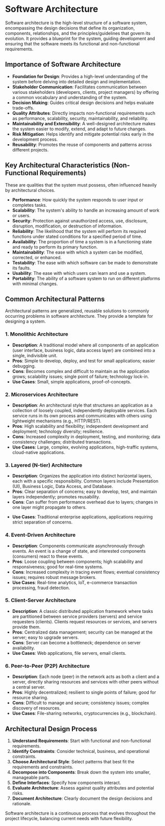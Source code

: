 # Software Architecture

Software architecture is the high-level structure of a software system, encompassing the design decisions that define its organization, components, relationships, and the principles/guidelines that govern its evolution. It provides a blueprint for the system, guiding development and ensuring that the software meets its functional and non-functional requirements.

## Importance of Software Architecture

*   **Foundation for Design**: Provides a high-level understanding of the system before delving into detailed design and implementation.
*   **Stakeholder Communication**: Facilitates communication between various stakeholders (developers, clients, project managers) by offering a common vocabulary and understanding of the system.
*   **Decision Making**: Guides critical design decisions and helps evaluate trade-offs.
*   **Quality Attributes**: Directly impacts non-functional requirements such as performance, scalability, security, maintainability, and reliability.
*   **Maintainability and Extensibility**: A well-designed architecture makes the system easier to modify, extend, and adapt to future changes.
*   **Risk Mitigation**: Helps identify and mitigate potential risks early in the development process.
*   **Reusability**: Promotes the reuse of components and patterns across different projects.

## Key Architectural Characteristics (Non-Functional Requirements)

These are qualities that the system must possess, often influenced heavily by architectural choices.

*   **Performance**: How quickly the system responds to user input or completes tasks.
*   **Scalability**: The system's ability to handle an increasing amount of work or users.
*   **Security**: Protection against unauthorized access, use, disclosure, disruption, modification, or destruction of information.
*   **Reliability**: The likelihood that the system will perform its required functions under stated conditions for a specified period of time.
*   **Availability**: The proportion of time a system is in a functioning state and ready to perform its primary function.
*   **Maintainability**: The ease with which a system can be modified, corrected, or enhanced.
*   **Testability**: The ease with which software can be made to demonstrate its faults.
*   **Usability**: The ease with which users can learn and use a system.
*   **Portability**: The ability of a software system to run on different platforms with minimal changes.

## Common Architectural Patterns

Architectural patterns are generalized, reusable solutions to commonly occurring problems in software architecture. They provide a template for designing a system.

### 1. Monolithic Architecture

*   **Description**: A traditional model where all components of an application (user interface, business logic, data access layer) are combined into a single, indivisible unit.
*   **Pros**: Simple to develop, deploy, and test for small applications; easier debugging.
*   **Cons**: Becomes complex and difficult to maintain as the application grows; scalability issues; single point of failure; technology lock-in.
*   **Use Cases**: Small, simple applications, proof-of-concepts.

### 2. Microservices Architecture

*   **Description**: An architectural style that structures an application as a collection of loosely coupled, independently deployable services. Each service runs in its own process and communicates with others using lightweight mechanisms (e.g., HTTP/REST).
*   **Pros**: High scalability and flexibility; independent development and deployment; technology diversity; resilience.
*   **Cons**: Increased complexity in deployment, testing, and monitoring; data consistency challenges; distributed transactions.
*   **Use Cases**: Large, complex, evolving applications, high-traffic systems, cloud-native applications.

### 3. Layered (N-tier) Architecture

*   **Description**: Organizes the application into distinct horizontal layers, each with a specific responsibility. Common layers include Presentation (UI), Business Logic, Data Access, and Database.
*   **Pros**: Clear separation of concerns; easy to develop, test, and maintain layers independently; promotes reusability.
*   **Cons**: Can suffer from performance overhead due to layers; changes in one layer might propagate to others.
<!-- -->
*   **Use Cases**: Traditional enterprise applications, applications requiring strict separation of concerns.

### 4. Event-Driven Architecture

*   **Description**: Components communicate asynchronously through events. An event is a change of state, and interested components (consumers) react to these events.
*   **Pros**: Loose coupling between components; high scalability and responsiveness; good for real-time systems.
*   **Cons**: Increased complexity in tracing event flows; eventual consistency issues; requires robust message brokers.
*   **Use Cases**: Real-time analytics, IoT, e-commerce transaction processing, fraud detection.

### 5. Client-Server Architecture

*   **Description**: A classic distributed application framework where tasks are partitioned between service providers (servers) and service requesters (clients). Clients request resources or services, and servers provide them.
*   **Pros**: Centralized data management; security can be managed at the server; easy to upgrade servers.
*   **Cons**: Server can become a bottleneck; dependence on server availability.
*   **Use Cases**: Web applications, file servers, email clients.

### 6. Peer-to-Peer (P2P) Architecture

*   **Description**: Each node (peer) in the network acts as both a client and a server, directly sharing resources and services with other peers without a central server.
*   **Pros**: Highly decentralized; resilient to single points of failure; good for resource sharing.
*   **Cons**: Difficult to manage and secure; consistency issues; complex discovery of resources.
*   **Use Cases**: File-sharing networks, cryptocurrencies (e.g., blockchain).

## Architectural Design Process

1.  **Understand Requirements**: Start with functional and non-functional requirements.
2.  **Identify Constraints**: Consider technical, business, and operational constraints.
3.  **Choose Architectural Style**: Select patterns that best fit the requirements and constraints.
4.  **Decompose into Components**: Break down the system into smaller, manageable parts.
5.  **Define Interfaces**: Specify how components interact.
6.  **Evaluate Architecture**: Assess against quality attributes and potential risks.
7.  **Document Architecture**: Clearly document the design decisions and rationale.

Software architecture is a continuous process that evolves throughout the project lifecycle, balancing current needs with future flexibility.
